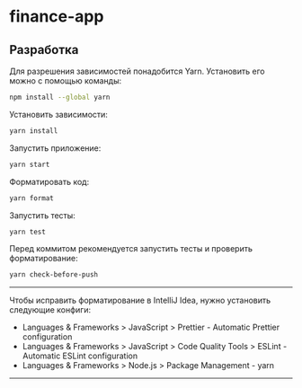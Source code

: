 # finance-app

## Разработка

Для разрешения зависимостей понадобится Yarn. Установить его можно с помощью команды:

```bash
npm install --global yarn
```

Установить зависимости:

```bash
yarn install
```

Запустить приложение:

```bash
yarn start
```

Форматировать код:

```bash
yarn format
```

Запустить тесты:

```bash
yarn test
```

Перед коммитом рекомендуется запустить тесты и проверить форматирование:

```bash
yarn check-before-push
```

---------------------------------------
Чтобы исправить форматирование в IntelliJ Idea, нужно установить следующие конфиги:

- Languages & Frameworks > JavaScript > Prettier - Automatic Prettier configuration
- Languages & Frameworks > JavaScript > Code Quality Tools > ESLint - Automatic ESLint configuration
- Languages & Frameworks > Node.js > Package Management - yarn

---------------------------------------
